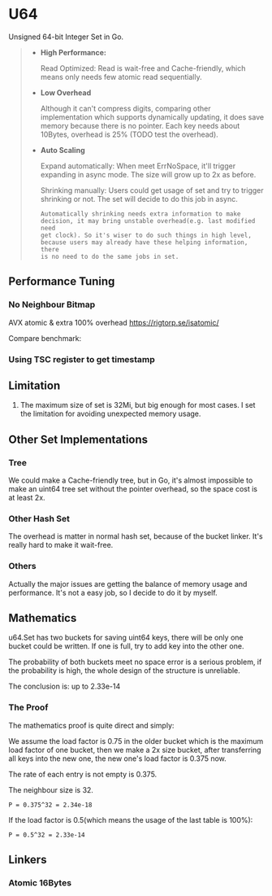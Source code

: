 # U64

Unsigned 64-bit Integer Set in Go.

>- **High Performance:**
>
>   Read Optimized: 
>   Read is wait-free and Cache-friendly, which means only needs few atomic read sequentially.
>
>- **Low Overhead**
>
>   Although it can't compress digits, comparing other implementation which supports dynamically updating, it does save
>   memory because there is no pointer. Each key needs about 10Bytes, overhead is 25% (TODO test the overhead).
>
>- **Auto Scaling**
>
>   Expand automatically: When meet ErrNoSpace, it'll trigger expanding in async mode. The size will grow up to 2x as before.
>
>   Shrinking manually: Users could get usage of set and try to trigger shrinking or not. The set will decide to do this job in async.
>   
>       Automatically shrinking needs extra information to make decision, it may bring unstable overhead(e.g. last modified need
>       get clock). So it's wiser to do such things in high level, because users may already have these helping information, there
>       is no need to do the same jobs in set.

## Performance Tuning

### No Neighbour Bitmap

AVX atomic & extra 100% overhead
https://rigtorp.se/isatomic/

Compare benchmark:

### Using TSC register to get timestamp

## Limitation

1. The maximum size of set is 32Mi, but big enough for most cases. I set the limitation for avoiding unexpected memory
usage.

## Other Set Implementations

### Tree

We could make a Cache-friendly tree, but in Go, it's almost impossible to make an uint64 tree set without the pointer
overhead, so the space cost is at least 2x.

### Other Hash Set

The overhead is matter in normal hash set, because of the bucket linker. It's really hard to make it wait-free.

### Others

Actually the major issues are getting the balance of memory usage and performance. It's not a easy job, so I decide to
do it by myself.

## Mathematics

u64.Set has two buckets for saving uint64 keys, there will be only one bucket could be written. If one is full, try to 
add key into the other one.

The probability of both buckets meet no space error is a serious problem, if the probability is high, the whole design
of the structure is unreliable.

The conclusion is: up to 2.33e-14

### The Proof

The mathematics proof is quite direct and simply:

We assume the load factor is 0.75 in the older bucket which is the maximum load factor of one bucket, then we make a 2x size
bucket, after transferring all keys into the new one, the new one's load factor is 0.375 now.

The rate of each entry is not empty is 0.375.

The neighbour size is 32.

`P = 0.375^32 = 2.34e-18`

If the load factor is 0.5(which means the usage of the last table is 100%):

`P = 0.5^32 = 2.33e-14`

## Linkers

### Atomic 16Bytes